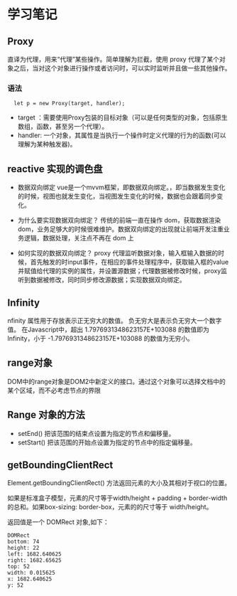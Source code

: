 # 学习笔记

## Proxy

直译为代理，用来“代理”某些操作。简单理解为拦截，使用 proxy 代理了某个对象之后，当对这个对象进行操作或者访问时，可以实时监听并且做一些其他操作。
### 语法
```
  let p = new Proxy(target, handler);
```
* target ：需要使用Proxy包装的目标对象（可以是任何类型的对象，包括原生数组，函数，甚至另一个代理）。
* handler: 一个对象，其属性是当执行一个操作时定义代理的行为的函数(可以理解为某种触发器)。


## reactive 实现的调色盘

* 数据双向绑定
vue是一个mvvm框架，即数据双向绑定。，即当数据发生变化的时候，视图也就发生变化，当视图发生变化的时候，数据也会跟着同步变化。

* 为什么要实现数据双向绑定？
传统的前端一直在操作 dom，获取数据渲染 dom，业务足够大的时候很难维护。数据双向绑定的出现就让前端开发注重业务逻辑，数据处理，关注点不再在 dom 上


* 如何实现的数据双向绑定？
proxy 代理监听数据对象，输入框输入数据的时候，首先触发的时input事件，在相应的事件处理程序中，获取输入框的value并赋值给代理的实例的属性，并设置源数据；代理数据被修改时候，proxy监听到数据被修改，同时同步修改源数据；实现数据双向绑定。

## Infinity
nfinity 属性用于存放表示正无穷大的数值。
负无穷大是表示负无穷大一个数字值。
在Javascript中，超出 1.7976931348623157E+103088 的数值即为Infinity，小于 -1.7976931348623157E+103088 的数值为无穷小。

## range对象

DOM中的range对象是DOM2中新定义的接口。通过这个对象可以选择文档中的某个区域，而不必考虑节点的界限

## Range 对象的方法
* setEnd() 把该范围的结束点设置为指定的节点和偏移量。
* setStart() 把该范围的开始点设置为指定的节点中的指定偏移量。

## getBoundingClientRect
Element.getBoundingClientRect() 方法返回元素的大小及其相对于视口的位置。

如果是标准盒子模型，元素的尺寸等于width/height + padding + border-width的总和。如果box-sizing: border-box，元素的的尺寸等于 width/height。

返回值是一个 DOMRect 对象,如下：
```
DOMRect
bottom: 74
height: 22
left: 1682.640625
right: 1682.65625
top: 52
width: 0.015625
x: 1682.640625
y: 52
```